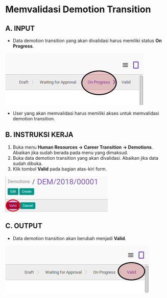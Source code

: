 # Memvalidasi Demotion Transition

## A. INPUT

* Data demotion transition yang akan divalidasi harus memiliki status **On Progress**.

![](../../img/demotion-transition/status-on-progress.png)

* User yang akan memvalidasi harus memiliki akses untuk memvalidasi demotion transition.

## B. INSTRUKSI KERJA

1. Buka menu **Human Resources -> Career Transition -> Demotions**. Abaikan jika sudah berada pada menu yang dimaksud.
2. Buka data demotion transition yang akan divalidasi. Abaikan jika data sudah dibuka.
3. Klik tombol **Valid** pada bagian atas-kiri form.

![](../../img/demotion-transition/tombol-valid.png)

## C. OUTPUT

* Data demotion transition akan berubah menjadi **Valid**.

![](../../img/demotion-transition/status-valid.png)

